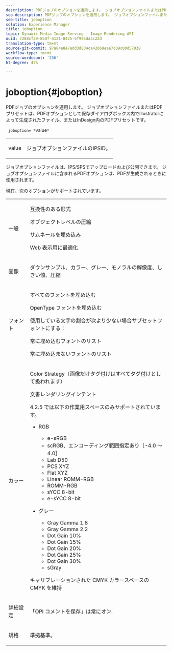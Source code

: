 ```yaml
---
description: PDFジョブのオプションを適用します。 ジョブオプションファイルまたはPDFプリセットは、PDFオプションとして保存ダイアログボックス内でIllustratorによって生成されたファイル、またはInDesign内のPDFプリセットです。
seo-description: PDFジョブのオプションを適用します。 ジョブオプションファイルまたはPDFプリセットは、PDFオプションとして保存ダイアログボックス内でIllustratorによって生成されたファイル、またはInDesign内のPDFプリセットです。
seo-title: joboption
solution: Experience Manager
title: joboption
topic: Dynamic Media Image Serving - Image Rendering API
uuid: 7288cf29-850f-4121-8425-5f995daac22d
translation-type: tm+mt
source-git-commit: 97a84e8e7edd3d834ca42069eae7c09c00d57938
workflow-type: tm+mt
source-wordcount: '256'
ht-degree: 42%

---
```



# joboption{#joboption}

PDFジョブのオプションを適用します。 ジョブオプションファイルまたはPDFプリセットは、PDFオプションとして保存ダイアログボックス内でIllustratorによって生成されたファイル、またはInDesign内のPDFプリセットです。

` joboption= *`value`*`

<table id="simpletable_BA7B58BE0B0740298D45DDEBE7832D93"> 
 <tr class="strow"> 
  <td class="stentry"> <p><span class="codeph"> <span class="varname"> value</span></span> </p> </td> 
  <td class="stentry"> <p>ジョブオプションファイルのIPSID。 </p></td> 
 </tr> 
</table>

ジョブオプションファイルは、IPS/SPSでアップロードおよび公開できます。 ジョブオプションファイルに含まれるPDFオプションは、PDFが生成されるときに使用されます。

現在、次のオプションがサポートされています。

<table id="simpletable_7E0AE8A06AE54A02AF0107FBEDF73D61"> 
 <tr class="strow"> 
  <td class="stentry"> <p>一般 </p></td> 
  <td class="stentry"> <p> 互換性のある形式 </p> <p> オブジェクトレベルの圧縮 </p> <p> サムネールを埋め込み </p> <p> Web 表示用に最適化 </p> </td> 
 </tr> 
 <tr class="strow"> 
  <td class="stentry"> <p>画像 </p></td> 
  <td class="stentry"> <p> ダウンサンプル、カラー、グレー、モノラルの解像度、しきい値、圧縮 </p> </td> 
 </tr> 
 <tr class="strow"> 
  <td class="stentry"> <p>フォント </p></td> 
  <td class="stentry"> <p> すべてのフォントを埋め込む </p> <p> OpenType フォントを埋め込む </p> <p> 使用している文字の割合が次より少ない場合サブセットフォントにする： </p> <p> 常に埋め込むフォントのリスト </p> <p> 常に埋め込まないフォントのリスト </p> </td> 
 </tr> 
 <tr class="strow"> 
  <td class="stentry"> <p>カラー </p></td> 
  <td class="stentry"> <p> Color Strategy（画像だけタグ付けはすべてタグ付けとして扱われます） </p> <p> 文書レンダリングインテント </p> <p> 4.2.5 では以下の作業用スペースのみサポートされています。 </p> <p> 
    <ul id="ul_3F3EFDFB6A3340978AE31DEDF0FDA2C8"> 
     <li id="li_17A9FA99D6CA4C5182E383A85F0E3C90"> RGB <p> 
       <ul id="ul_1DD0C264DA1248319E751ADD18140C6D"> 
        <li id="li_B91B4D0C1D80442EB8690933AFA1F093"> e-sRGB </li> 
        <li id="li_D7F8C500DF5E4CBC8FFA4FEFB8E4E036"> scRGB、エンコーディング範囲指定あり［-4.0 ～ 4.0］ </li> 
        <li id="li_942CD69732984E16A71C2F75EC5B5245"> Lab D50 </li> 
        <li id="li_7063B9E98D1E4946AC8F0EF7BC988806"> PCS XYZ </li> 
        <li id="li_5809447576B147B68630C4B7EC2E7870"> Flat XYZ </li> 
        <li id="li_3B5DA42A04124A6BAA12343AFC19F620">Linear ROMM-RGB </li> 
        <li id="li_DEC3028FA9C34176B761D12B7179B44F">ROMM-RGB </li> 
        <li id="li_3E7E7C4A680C4E3EADE0A26048ECF1F4"> sYCC 8-bit </li> 
        <li id="li_16A615C9A74D443AB3C63B3FE3AB5443"> e-sYCC 8-bit </li> 
       </ul> </p> </li> 
     <li id="li_AFA6D4D8C0624AA495E2EB2F0F0C7F7B">グレー <p> 
       <ul id="ul_945389DD426F44C09EB9C7F23933CB77"> 
        <li id="li_DB0AE3DFFC184480BB91666FF1BB4776">Gray Gamma 1.8 </li> 
        <li id="li_755C556ED94740D1BD30EBE67018E074">Gray Gamma 2.2 </li> 
        <li id="li_67437440AFB54B7686333A55233AA87F">Dot Gain 10% </li> 
        <li id="li_0D6CA6004EC84048B5F2198406F4F343">Dot Gain 15% </li> 
        <li id="li_1AFD11C23AB147978559D8F00BFB3142">Dot Gain 20% </li> 
        <li id="li_6CD5ACEF6B0B49E8BACA8264FE0E9C44"> Dot Gain 25% </li> 
        <li id="li_AB5F1FA7111041BD82353E02A284A546">Dot Gain 30% </li> 
        <li id="li_7433278AE8054AD28BD38A0A6E4EF7EF"> sGray </li> 
       </ul> </p> </li> 
    </ul> </p> <p> キャリブレーションされた CMYK カラースペースの CMYK を維持 </p> </td> 
 </tr> 
 <tr class="strow"> 
  <td class="stentry"> <p>詳細設定 </p></td> 
  <td class="stentry"> <p>「OPI コメントを保存」は常にオン. </p></td> 
 </tr> 
 <tr class="strow"> 
  <td class="stentry"> <p>規格 </p></td> 
  <td class="stentry"> <p>準拠基準。 </p></td> 
 </tr> 
</table>

